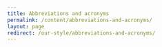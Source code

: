 ```yaml
---
title: Abbreviations and acronyms
permalink: /content/abbreviations-and-acronyms/
layout: page
redirect: /our-style/abbreviations-and-acronyms/
---
```

